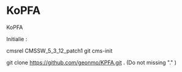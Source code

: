 KoPFA
=====

KoPFA


Initialie :

cmsrel CMSSW_5_3_12_patch1
git cms-init



git clone https://github.com/geonmo/KPFA.git .
(Do not missing "." )
